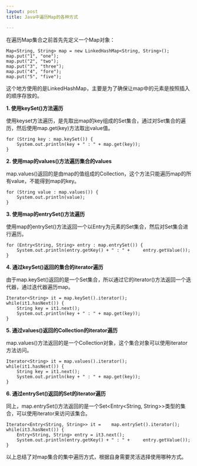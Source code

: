 ```yaml
---
layout: post
title: Java中遍历Map的各种方式

---
```


在遍历Map集合之前首先先定义一个Map对象：

	Map<String, String> map = new LinkedHashMap<String, String>();
	map.put("1", "one");
	map.put("2", "two");
	map.put("3", "three");
	map.put("4", "fore");
	map.put("5", "five");

这个地方使用的是LinkedHashMap，主要是为了确保让map中的元素是按照插入的顺序存放的。

__1. 使用keySet()方法遍历__

使用keyset方法遍历，是先取出map的key组成的Set集合，通过对Set集合的遍历，然后使用map.get(key)方法取出value值。

	for (String key : map.keySet()) {
		System.out.println(key + " : " + map.get(key));
	}

__2. 使用map的values()方法遍历集合的values__

map.values()返回的是由map的值组成的Collection，这个方法只能遍历map的所有value，不能得到map的key。

	for (String value : map.values()) {
		System.out.println(value);
	}

__3. 使用map的entrySet()方法遍历__

使用map的entrySet()方法返回一个以Entry为元素的Set集合，然后对Set集合进行遍历。

	for (Entry<String, String> entry : map.entrySet()) {
		System.out.println(entry.getKey() + " : " + 	entry.getValue());
	}
	
__4. 通过keySet()返回的集合的iterator遍历__

由于map.keySet()返回的是一个Set集合，所以通过它的iterator()方法返回一个迭代器，通过迭代器遍历map。

	Iterator<String> it = map.keySet().iterator();
	while(it1.hasNext()) {
		String key = it1.next();
		System.out.println(key + " : " + map.get(key));
	}
	
__5. 通过values()返回的Collection的iterator遍历__

map.values()方法返回的是一个Collection<String>对象，这个集合对象可以使用iterator方法访问。

	Iterator<String> it = map.values().iterator();
	while(it1.hasNext()) {
		String key = it1.next();
		System.out.println(key + " : " + map.get(key));
	}

__6. 通过entrySet()返回的Set的iterator遍历__

同上，map.entrySet()方法返回的是一个Set<Entry<String, String>>类型的集合，可以使用iterator来访问该集合。

	Iterator<Entry<String, String>> it = 	map.entrySet().iterator();
	while(it3.hasNext()) {
		Entry<String, String> entry = it3.next();
		System.out.println(entry.getKey() + " : " + 	entry.getValue());
	}

以上总结了对map集合的集中遍历方式，根据自身需要灵活选择使用哪种方式。